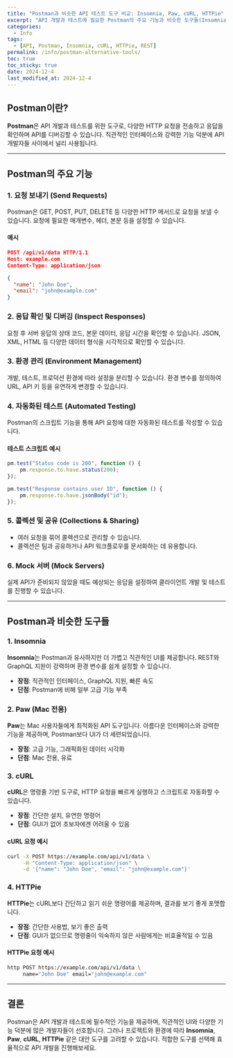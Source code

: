 ```yaml
---
title: "Postman과 비슷한 API 테스트 도구 비교: Insomnia, Paw, cURL, HTTPie"
excerpt: "API 개발과 테스트에 필요한 Postman의 주요 기능과 비슷한 도구들(Insomnia, Paw, cURL, HTTPie)의 차이점을 비교합니다."
categories:
  - Info
tags:
  - [API, Postman, Insomnia, cURL, HTTPie, REST]
permalink: /info/postman-alternative-tools/
toc: true
toc_sticky: true
date: 2024-12-4
last_modified_at: 2024-12-4
---
```


## Postman이란?

**Postman**은 API 개발과 테스트를 위한 도구로, 다양한 HTTP 요청을 전송하고 응답을 확인하며 API를 디버깅할 수 있습니다. 직관적인 인터페이스와 강력한 기능 덕분에 API 개발자들 사이에서 널리 사용됩니다.

---

## Postman의 주요 기능

### 1. 요청 보내기 (Send Requests)
Postman은 GET, POST, PUT, DELETE 등 다양한 HTTP 메서드로 요청을 보낼 수 있습니다. 요청에 필요한 매개변수, 헤더, 본문 등을 설정할 수 있습니다.

#### 예시
``` json
POST /api/v1/data HTTP/1.1
Host: example.com
Content-Type: application/json

{
  "name": "John Doe",
  "email": "john@example.com"
}
```

### 2. 응답 확인 및 디버깅 (Inspect Responses)
요청 후 서버 응답의 상태 코드, 본문 데이터, 응답 시간을 확인할 수 있습니다. JSON, XML, HTML 등 다양한 데이터 형식을 시각적으로 확인할 수 있습니다.

### 3. 환경 관리 (Environment Management)
개발, 테스트, 프로덕션 환경에 따라 설정을 분리할 수 있습니다. 환경 변수를 정의하여 URL, API 키 등을 유연하게 변경할 수 있습니다.

### 4. 자동화된 테스트 (Automated Testing)
Postman의 스크립트 기능을 통해 API 요청에 대한 자동화된 테스트를 작성할 수 있습니다. 

#### 테스트 스크립트 예시
``` js
pm.test("Status code is 200", function () {
    pm.response.to.have.status(200);
});

pm.test("Response contains user ID", function () {
    pm.response.to.have.jsonBody("id");
});
```

### 5. 콜렉션 및 공유 (Collections & Sharing)
- 여러 요청을 묶어 콜렉션으로 관리할 수 있습니다.
- 콜렉션은 팀과 공유하거나 API 워크플로우를 문서화하는 데 유용합니다.

### 6. Mock 서버 (Mock Servers)
실제 API가 준비되지 않았을 때도 예상되는 응답을 설정하여 클라이언트 개발 및 테스트를 진행할 수 있습니다.

---

## Postman과 비슷한 도구들

### 1. Insomnia
**Insomnia**는 Postman과 유사하지만 더 가볍고 직관적인 UI를 제공합니다. REST와 GraphQL 지원이 강력하며 환경 변수를 쉽게 설정할 수 있습니다.

- **장점**: 직관적인 인터페이스, GraphQL 지원, 빠른 속도
- **단점**: Postman에 비해 일부 고급 기능 부족

### 2. Paw (Mac 전용)
**Paw**는 Mac 사용자들에게 최적화된 API 도구입니다. 아름다운 인터페이스와 강력한 기능을 제공하며, Postman보다 UI가 더 세련되었습니다.

- **장점**: 고급 기능, 그래픽화된 데이터 시각화
- **단점**: Mac 전용, 유료

### 3. cURL
**cURL**은 명령줄 기반 도구로, HTTP 요청을 빠르게 실행하고 스크립트로 자동화할 수 있습니다. 

- **장점**: 간단한 설치, 유연한 명령어
- **단점**: GUI가 없어 초보자에겐 어려울 수 있음

#### cURL 요청 예시
``` bash
curl -X POST https://example.com/api/v1/data \
     -H "Content-Type: application/json" \
     -d '{"name": "John Doe", "email": "john@example.com"}'
```

### 4. HTTPie
**HTTPie**는 cURL보다 간단하고 읽기 쉬운 명령어를 제공하며, 결과를 보기 좋게 포맷합니다.

- **장점**: 간단한 사용법, 보기 좋은 출력
- **단점**: GUI가 없으므로 명령줄이 익숙하지 않은 사람에게는 비효율적일 수 있음

#### HTTPie 요청 예시
``` bash
http POST https://example.com/api/v1/data \
     name="John Doe" email="john@example.com"
```

---

## 결론

Postman은 API 개발과 테스트에 필수적인 기능을 제공하며, 직관적인 UI와 다양한 기능 덕분에 많은 개발자들이 선호합니다. 그러나 프로젝트와 환경에 따라 **Insomnia**, **Paw**, **cURL**, **HTTPie** 같은 대안 도구를 고려할 수 있습니다. 적합한 도구를 선택해 효율적으로 API 개발을 진행해보세요.
